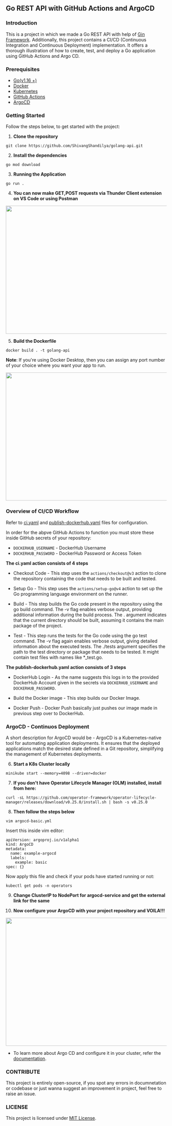## Go REST API with GitHub Actions and ArgoCD

### Introduction

This is a project in which we made a Go REST API with help of [Gin Framework](https://gin-gonic.com/docs/quickstart/).
Additionally, this project contains a CI/CD (Continuous Integration and Continuous Deployment) implementation. It offers a thorough illustration of how to create, test, and deploy a Go application using GitHub Actions and Argo CD.

### Prerequisites

- [Go(v1.16 +)](https://go.dev/doc/install)
- [Docker](https://www.docker.com/)
- [Kubernetes](https://kubernetes.io/docs/setup/)
- [GitHub Actions](https://docs.github.com/en/actions)
- [ArgoCD](https://argo-cd.readthedocs.io/en/stable/)

### Getting Started

Follow the steps below, to get started with the project:

1. **Clone the repository**

```
git clone https://github.com/ShivangShandilya/golang-api.git
```

2. **Install the dependencies**

```
go mod download
```

3. **Running the Application**

```
go run .
```

4. **You can now make GET,POST requests via Thunder Client extension on VS Code or using Postman**

<p align = "center">
  <img src = "https://github.com/ShivangShandilya/golang-api/assets/101946115/84ef207c-b32c-4ac3-99fd-5c1189f7a541" height = 400 width = 800 />
</p>

5. **Build the Dockerfile**

```
docker build . -t golang-api
```

**Note**: If you're using Docker Desktop, then you can assign any port number of your choice where you want your app to run.

<p align = "center">
<img src = "https://github.com/ShivangShandilya/golang-api/assets/101946115/63b23add-44d7-422b-93a5-ed9df91f57ad" height = 400 width = 800 />
</p>

### Overview of CI/CD Workflow

Refer to [ci.yaml](https://github.com/ShivangShandilya/golang-api/blob/main/.github/workflows/ci.yaml) and [publish-dockerhub.yaml](https://github.com/ShivangShandilya/golang-api/blob/main/.github/workflows/publish-dockerhub.yaml) files for configuration.

In order for the abpve GitHub Actions to function you must store these inside GitHub secrets of your repository:
- `DOCKERHUB_USERNAME` -  DockerHub Username
- `DOCKERHUB_PASSWORD` - DockerHub Password or Access Token


**The ci.yaml action consists of 4 steps**
- Checkout Code - This step uses the `actions/checkout@v3` action to clone the repository containing the code that needs to be built and tested.

- Setup Go - This step uses the `actions/setup-go@v4` action to set up the Go programming language environment on the runner.
  
- Build - This step builds the Go code present in the repository using the go build command. The -v flag enables verbose output, providing additional information during the build process. The . argument indicates that the current directory should be built, assuming it contains the main package of the project.
  
- Test - This step runs the tests for the Go code using the go test command. The -v flag again enables verbose output, giving detailed information about the executed tests. The ./tests argument specifies the path to the test directory or package that needs to be tested. It might contain test files with names like *_test.go.

**The publish-dockerhub.yaml action consists of 3 steps**
- DockerHub Login - As the name suggests this logs in to the provided DockerHub Account given in the secrets via `DOCKERHUB_USERNAME` and `DOCKERHUB_PASSWORD`.

-  Build the Docker image - This step builds our Docker Image.

- Docker Push -  Docker Push basically just pushes our image made in previous step over to DockerHub.

### ArgoCD - Continuos Deployment

A short description for ArgoCD would be - ArgoCD is a Kubernetes-native tool for automating application deployments. It ensures that the deployed applications match the desired state defined in a Git repository, simplifying the management of Kubernetes deployments.

6. **Start a K8s Cluster locally**

```
minikube start --memory=4098 --driver=docker
```

7. **If you don't have Operator Lifecycle Manager (OLM) installed, install from here:**

```
curl -sL https://github.com/operator-framework/operator-lifecycle-manager/releases/download/v0.25.0/install.sh | bash -s v0.25.0
```

8. **Then follow the steps below**

```
vim argocd-basic.yml
```

Insert this inside vim editor:

```
apiVersion: argoproj.io/v1alpha1
kind: ArgoCD
metadata:
  name: example-argocd
  labels:
    example: basic
spec: {}
```

Now apply this file and check if your pods have started running or not:

```
kubectl get pods -n operators
```

9. **Change ClusterIP to NodePort for argocd-service and get the external link for the same**

10. **Now configure your ArgoCD with your project repository and VOILA!!!**

<p align = "center">
  <img src = "https://github.com/ShivangShandilya/golang-api/assets/101946115/b2513cc9-dc95-42ef-9a43-6a85dc8a3f58" height = 400 width = 800 />
</p>

- To learn more about Argo CD and configure it in your cluster, refer the [documentation](https://argo-cd.readthedocs.io/en/stable/).

### CONTRIBUTE

This project is entirely open-source, if you spot any errors in documnetation or codebase or just wanna suggest an improvement in project, feel free to raise an issue.

### LICENSE

This project is licensed under [MIT License](https://github.com/ShivangShandilya/golang-api/blob/main/LICENSE).
